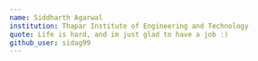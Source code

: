```yaml
---
name: Siddharth Agarwal
institution: Thapar Institute of Engineering and Technology
quote: Life is hard, and im just glad to have a job :)
github_user: sidag99
---
```

